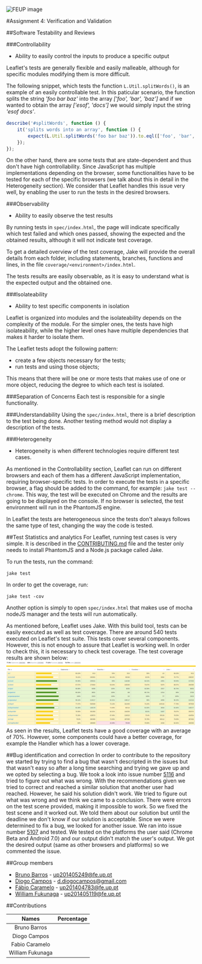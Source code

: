 ![FEUP image](https://sigarra.up.pt/feup/pt/WEB_GESSI_DOCS.download_file?p_name=F-370784536/logo_cores_oficiais.jpg)

#Assignment 4: Verification and Validation

##Software Testability and Reviews

###Controllability
* Ability to easily control the inputs to produce a specific output

Leaflet's tests are generally flexible and easily malleable, although for specific modules modifying them is more difficult.

The following snippet, which tests the function ```L.Util.splitWords()```, is an example of an easily controllable test. In this paticular scenario, the function splits the string *'foo bar baz'* into the array *['foo', 'bar', 'baz']* and if we wanted to obtain the array *['esof', 'docs']* we would simply input the string *'esof docs'*.
```javascript
describe('#splitWords', function () {
	it('splits words into an array', function () {
		expect(L.Util.splitWords('foo bar baz')).to.eql(['foo', 'bar', 'baz']);
	});
});
 ```
 
On the other hand, there are some tests that are state-dependent and thus don't have high controllability. Since JavaScript has multiple implementations depending on the browser, some functionalities have to be tested for each of the specific browsers (we talk about this in detail in the Heterogeneity section). We consider that Leaflet handles this issue very well, by enabling the user to run the tests in the desired browsers.

###Observability
* Ability to easily observe the test results

By running tests in ```spec/index.html```, the page will indicate specifically which test failed and which ones passed, showing the expected and the obtained results, although it will not indicate test coverage.

To get a detailed overview of the test coverage, Jake will provide the overall details from each folder, including statements, branches, functions and lines, in the file ```coverage/<environment>/index.html```.

The tests results are easily observable, as it is easy to understand what is the expected output and the obtained one.

###Isolateability
* Ability to test specific components in isolation

Leaflet is organized into modules and the isolateability depends on the complexity of the module. For the simpler ones, the tests have high isolateability, while the higher level ones have multiple dependencies that makes it harder to isolate them.

The Leaflet tests adopt the following pattern: 
* create a few objects necessary for the tests;
* run tests and using those objects;

This means that there will be one or more tests that makes use of one or more object, reducing the degree to which each test is isolated.

###Separation of Concerns
Each test is responsible for a single functionality.

###Understandability
Using the ```spec/index.html```, there is a brief description to the test being done. Another testing method would not display a description of the tests.

###Heterogeneity
* Heterogeneity is when different technologies require different test cases.

As mentioned in the Controllability section, Leaflet can run on different browsers and each of them has a different JavaScript implementation, requiring browser-specific tests. In order to execute the tests in a specific browser, a flag should be added to the command, for example: ```jake test --chrome```. This way, the test will be executed on Chrome and the results are going to be displayed on the console. If no browser is selected, the test environment will run in the PhantomJS engine.

In Leaflet the tests are heterogeneous since the tests don't always follows the same type of test, changing the way the code is tested.

##Test Statistics and analytics
For Leaflet, running test cases is very simple. It is described in the [CONTRIBUTING.md](https://github.com/Leaflet/Leaflet/blob/master/CONTRIBUTING.md) file and the tester only needs to install PhantomJS and a Node.js package called Jake.

To run the tests, run the command:
```
jake test
```

In order to get the coverage, run:
```
jake test -cov
```

Another option is simply to open ```spec/index.html``` that makes use of mocha nodeJS manager and the tests will run automatically.

As mentioned before, Leaflet uses Jake. With this build tool, tests can be easily executed as well as test coverage.
There are around 540 tests executed on Leaflet's test suite. This tests cover several components. However, this is not enough to assure that Leaflet is working well. In order to check this, it is necessary to check test coverage.
The test coverage results are shown below:
![Test Coverage](https://raw.githubusercontent.com/DiogoMCampos/Leaflet/ESOF-Documentation/ESOF-docs/resources/TestCoverage.png)
As seen in the results, Leaflet tests have a good coverage with an average of 70%. However, some components could have a better coverage, for example the Handler which has a lower coverage.


##Bug identification and correction
In order to contribute to the repository we started by trying to find a bug that wasn't descripted in the issues but that wasn't easy so after a long time searching and trying we gave up and we opted by selecting a bug.
We took a look into issue number [5116](https://github.com/Leaflet/Leaflet/issues/5116) and tried to figure out what was wrong. With the recommendations given we tried to correct and reached a similar solution that another user had reached. However, he said his solution didn't work. We tried to figure out what was wrong and we think we came to a conclusion. There were errors on the test scene provided, making it impossible to work. So we fixed the test scene and it worked out. We told them about our solution but until the deadline we don't know if our solution is acceptable.
Since we were determined to fix a bug, we looked for another issue. We ran into issue number [5107](https://github.com/Leaflet/Leaflet/issues/5107) and tested. We tested on the platforms the user said (Chrome Beta and Android 7.0) and our output didn't match the user's output. We got the desired output (same as other browsers and platforms) so we commented the issue.


##Group members
*   [Bruno Barros](https://github.com/BrunoBarros21) - up201405249@fe.up.pt
*   [Diogo Campos](https://github.com/DiogoMCampos) - d.diogocampos@gmail.com
*   [Fábio Caramelo](https://github.com/Caramelo18) - up201404783@fe.up.pt
*   [William Fukunaga](https://github.com/williamnf) - up201405119@fe.up.pt

##Contributions

|       **Names**   | **Percentage**|
|:----------------:	|:------------:	|
| Bruno Barros     	|           	|
| Diogo Campos     	|           	|
| Fabio Caramelo   	|           	|
| William Fukunaga 	|           	|
